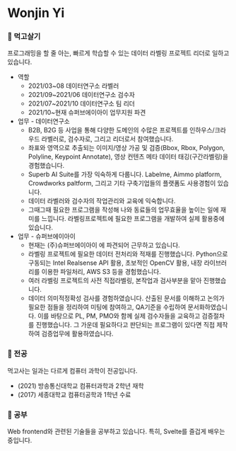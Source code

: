 # Wonjin Yi

 
### 🔭 먹고살기

프로그래밍을 할 줄 아는, 빠르게 학습할 수 있는 데이터 라벨링 프로젝트 리더로 일하고있습니다.

* 역할
  * 2021/03~08 데이터연구소 라벨러
  * 2021/09~2021/06 데이터연구소 검수자
  * 2021/07~2021/10 데이터연구소 팀 리더
  * 2021/10~현재 슈퍼브에이아이 업무지원 파견
* 업무 - 데이터연구소
  * B2B, B2G 등 사업을 통해 다양한 도메인의 수많은 프로젝트를 인하우스/크라우드 라벨러로, 검수자로, 그리고 리더로서 참여했습니다. 
  * 좌표와 영역으로 추출되는 이미지/영상 가공 및 검증(Bbox, Rbox, Polygon, Polyline, Keypoint Annotate), 영상 컨텐츠 메타 데이터 태깅(구간라벨링)을 경험했습니다.
  * Superb AI Suite를 가장 익숙하게 다룹니다. Labelme, Aimmo platform, Crowdworks paltform, 그리고 기타 구축기업들의 플랫폼도 사용경험이 있습니다.
  * 데이터 라벨러와 검수자의 작업관리와 교육에 익숙합니다. 
  * 그때그때 필요한 프로그램을 작성해 나와 동료들의 업무효율을 높이는 일에 재미를 느낍니다. 라벨링프로젝트에 필요한 프로그램을 개발하여 실제 활용중에 있습니다.
* 업무 - 슈퍼브에이아이
  * 현재는 (주)슈퍼브에이아이 에 파견되어 근무하고 있습니다. 
  * 라벨링 프로젝트에 필요한 데이터 전처리와 적재를 진행했습니다. Python으로 구동되는 Intel Realsense API 활용, 초보적인 OpenCV 활용, 내장 라이브러리를 이용한 파일처리, AWS S3 등을 경험했습니다. 
  * 여러 라벨링 프로젝트의 사전 직접라벨링, 본작업과 검사부분을 맡아 진행했습니다.
  * 데이터 의미적정확성 검사를 경험하였습니다. 산출된 문서를 이해하고 논의가 필요한 점들을 정리하여 미팅에 참여하고, QA기준을 수립하여 문서화하였습니다. 이를 바탕으로 PL, PM, PMO와 함께 실제 검수자들을 교육하고 검증절차를 진행했습니다. 그 가운데 필요하다고 판단되는 프로그램이 있다면 직접 제작하여 검증업무에 활용하였습니다.

### 🌱 전공
먹고사는 일과는 다르게 컴퓨터 과학이 전공입니다.
* (2021) 방송통신대학교 컴퓨터과학과 2학년 재학
* (2017) 세종대학교 컴퓨터공학과 1학년 수료

### 🤔 공부
Web frontend와 관련된 기술들을 공부하고 있습니다. 특히, Svelte를 즐겁게 배우는 중입니다.


<!--
**wonjinYi/wonjinYi** is a ✨ _special_ ✨ repository because its `README.md` (this file) appears on your GitHub profile.

Here are some ideas to get you started:

- 🔭 I’m currently working on ...
- 🌱 I’m currently learning ...
- 👯 I’m looking to collaborate on ...
- 🤔 I’m looking for help with ...
- 💬 Ask me about ...
- 📫 How to reach me: ...
- 😄 Pronouns: ...
- ⚡ Fun fact: ...
-->
